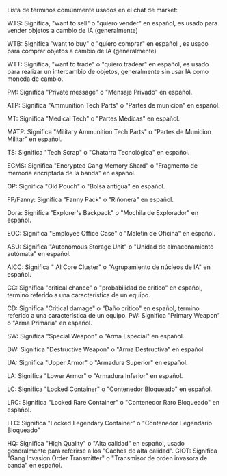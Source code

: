 Lista de términos comúnmente usados en el chat de market:

WTS: Significa, "want to sell" o "quiero vender" en español, es usado para vender objetos a cambio de IA (generalmente)

WTB: Significa "want to buy" o "quiero comprar" en español , es usado para comprar objetos a cambio de IA (generalmente)

WTT: Significa, "want to trade" o "quiero tradear" en español, es usado para realizar un intercambio de objetos, generalmente sin usar IA como moneda de cambio.

PM: Significa "Private message" o "Mensaje Privado" en español.

ATP: Significa "Ammunition Tech Parts" o "Partes de municion" en español.

MT: Significa "Medical Tech" o "Partes Médicas" en español.

MATP: Significa "Military Ammunition Tech Parts" o "Partes de Municion Militar" en español.

TS: Significa "Tech Scrap" o "Chatarra Tecnológica" en español.

EGMS: Significa "Encrypted Gang Memory Shard" o "Fragmento de memoria encriptada de la banda" en español.

OP: Significa "Old Pouch" o "Bolsa antigua" en español.

FP/Fanny: Significa "Fanny Pack" o "Riñonera" en español.

Dora: Significa "Explorer's Backpack" o "Mochila de Explorador" en español.

EOC: Significa "Employee Office Case" o "Maletín de Oficina" en español.

ASU: Significa "Autonomous Storage Unit" o "Unidad de almacenamiento autómata" en español.

AICC: Significa " AI Core Cluster" o "Agrupamiento de núcleos de IA" en español.

CC: Significa "critical chance" o "probabilidad de crítico" en español, terminó referido a una característica de un equipo.

CD: Significa "Critical damage" o "Daño critico" en español, termino referido a una característica de un equipo.
PW: Significa "Primary Weapon" o "Arma Primaría" en español.

SW: Significa "Special Weapon" o "Arma Especial" en español.

DW: Significa "Destructive Weapon" o "Arma Destructiva" en español.

UA: Significa "Upper Armor" o "Armadura Superior" en español.

LA: Significa "Lower Armor" o "Armadura Inferior" en español.

LC: Significa "Locked Container" o "Contenedor Bloqueado" en español.

LRC: Significa "Locked Rare Container" o "Contenedor Raro Bloqueado" en español.

LLC: Significa "Locked Legendary Container" o "Contenedor Legendario Bloqueado"

HQ: Significa "High Quality" o "Alta calidad" en español, usado generalmente para referirse a los "Caches de alta calidad".
GIOT: Significa "Gang Invasion Order Transmitter" o "Transmisor de orden invasora de banda" en español.
